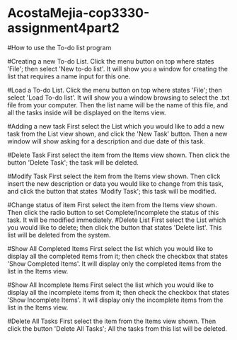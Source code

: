 # AcostaMejia-cop3330-assignment4part2

#How to use the To-do list program

#Creating a new To-do List.
Click the menu button on top where states 'File'; then select 'New to-do list'.
It will show you a window for creating the list that requires a name input for this one.

#Load a To-do List.
Click the menu button on top where states 'File'; then select 'Load To-do list'.
It will show you a window browsing to select the .txt file from your computer. Then the list name will be the name of this file, and all the tasks inside will be displayed on the Items view.


#Adding a new task
First select the List which you would like to add a new task from the List view shown, and click the 'New Task' button. Then a new window will show asking for a description and due date of this task.

#Delete Task
First select the item from the Items view shown. Then click the button 'Delete Task'; the task will be deleted.

#Modify Task
First select the item from the Items view shown. Then click insert the new description or data you would like to change from this task, and click the button that states 'Modify Task'; this task will be modified.

#Change status of item
First select the item from the Items view shown. Then click the radio button to set Complete/Incomplete the status of this task. It will be modified immediately.
#Delete List
First select the List which you would like to delete; then click the button that states 'Delete list'. This list will be deleted from the system.

#Show All Completed Items
First select the list which you would like to display all the completed items from it; then check the checkbox that states 'Show Completed Items'. It will display only the completed items from the list in the Items view.

#Show All Incomplete Items
First select the list which you would like to display all the incomplete items from it; then check the checkbox that states 'Show Incomplete Items'. It will display only the incomplete items from the list in the Items view.

#Delete All Tasks
First select the item from the Items view shown. Then click the button 'Delete All Tasks'; All the tasks from this list will be deleted.



